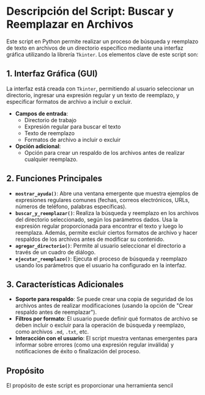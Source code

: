 # Descripción del Script: Buscar y Reemplazar en Archivos

Este script en Python permite realizar un proceso de búsqueda y reemplazo de texto en archivos de un directorio específico mediante una interfaz gráfica utilizando la librería `Tkinter`. Los elementos clave de este script son:

## 1. Interfaz Gráfica (GUI)
La interfaz está creada con `Tkinter`, permitiendo al usuario seleccionar un directorio, ingresar una expresión regular y un texto de reemplazo, y especificar formatos de archivo a incluir o excluir.
- **Campos de entrada**:
  - Directorio de trabajo
  - Expresión regular para buscar el texto
  - Texto de reemplazo
  - Formatos de archivo a incluir o excluir
- **Opción adicional**:
  - Opción para crear un respaldo de los archivos antes de realizar cualquier reemplazo.

## 2. Funciones Principales
- **`mostrar_ayuda()`**: Abre una ventana emergente que muestra ejemplos de expresiones regulares comunes (fechas, correos electrónicos, URLs, números de teléfono, palabras específicas).
- **`buscar_y_reemplazar()`**: Realiza la búsqueda y reemplazo en los archivos del directorio seleccionado, según los parámetros dados. Usa la expresión regular proporcionada para encontrar el texto y luego lo reemplaza. Además, permite excluir ciertos formatos de archivo y hacer respaldos de los archivos antes de modificar su contenido.
- **`agregar_directorio()`**: Permite al usuario seleccionar el directorio a través de un cuadro de diálogo.
- **`ejecutar_reemplazo()`**: Ejecuta el proceso de búsqueda y reemplazo usando los parámetros que el usuario ha configurado en la interfaz.

## 3. Características Adicionales
- **Soporte para respaldo**: Se puede crear una copia de seguridad de los archivos antes de realizar modificaciones (usando la opción de "Crear respaldo antes de reemplazar").
- **Filtros por formato**: El usuario puede definir qué formatos de archivo se deben incluir o excluir para la operación de búsqueda y reemplazo, como archivos `.md`, `.txt`, etc.
- **Interacción con el usuario**: El script muestra ventanas emergentes para informar sobre errores (como una expresión regular inválida) y notificaciones de éxito o finalización del proceso.

## Propósito
El propósito de este script es proporcionar una herramienta sencil
